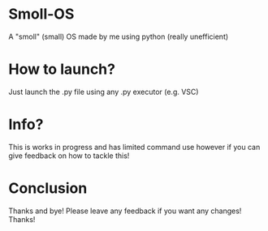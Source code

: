 # Smoll-OS
A "smoll" (small) OS made by me using python (really unefficient)
#
# How to launch?
Just launch the .py file using any .py executor (e.g. VSC)
#
# Info?
This is works in progress and has limited command use however if you can give feedback on how to tackle this!
#
# Conclusion
Thanks and bye! Please leave any feedback if you want any changes! Thanks!
